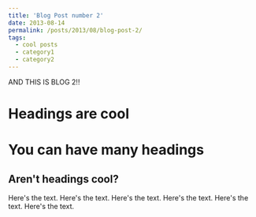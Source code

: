 ```yaml
---
title: 'Blog Post number 2'
date: 2013-08-14
permalink: /posts/2013/08/blog-post-2/
tags:
  - cool posts
  - category1
  - category2
---
```


AND THIS IS BLOG 2!!  

Headings are cool
======

You can have many headings
======

Aren't headings cool?
------

Here's the text. Here's the text. Here's the text. Here's the text. Here's the text. Here's the text.
